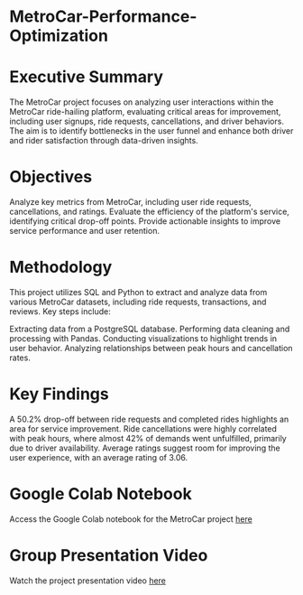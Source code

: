 # MetroCar-Performance-Optimization
# Executive Summary
The MetroCar project focuses on analyzing user interactions within the MetroCar ride-hailing platform, evaluating critical areas for improvement, including user signups, ride requests, cancellations, and driver behaviors. The aim is to identify bottlenecks in the user funnel and enhance both driver and rider satisfaction through data-driven insights.
# Objectives
Analyze key metrics from MetroCar, including user ride requests, cancellations, and ratings.
Evaluate the efficiency of the platform's service, identifying critical drop-off points.
Provide actionable insights to improve service performance and user retention.
# Methodology
This project utilizes SQL and Python to extract and analyze data from various MetroCar datasets, including ride requests, transactions, and reviews. Key steps include:

Extracting data from a PostgreSQL database.
Performing data cleaning and processing with Pandas.
Conducting visualizations to highlight trends in user behavior.
Analyzing relationships between peak hours and cancellation rates.
# Key Findings
A 50.2% drop-off between ride requests and completed rides highlights an area for service improvement.
Ride cancellations were highly correlated with peak hours, where almost 42% of demands went unfulfilled, primarily due to driver availability.
Average ratings suggest room for improving the user experience, with an average rating of 3.06.
# Google Colab Notebook
Access the Google Colab notebook for the MetroCar project [here](https://colab.research.google.com/drive/1hZeW2LcupQ9q59qu2ZuW9LDuttv0Halc?usp=sharing)
# Group Presentation Video
Watch the project presentation video [here](https://drive.google.com/drive/folders/1ZemfnDRmdcwtDbDXQ_817pJv1XqliXVU)
